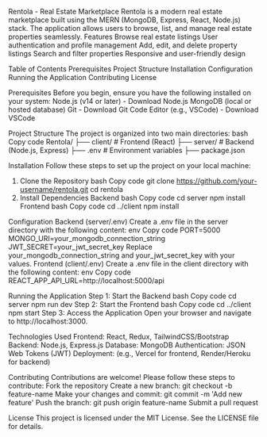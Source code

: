 Rentola - Real Estate Marketplace
Rentola is a modern real estate marketplace built using the MERN (MongoDB, Express, React, Node.js) stack. The application allows users to browse, list, and manage real estate properties seamlessly.
Features
Browse real estate listings
User authentication and profile management
Add, edit, and delete property listings
Search and filter properties
Responsive and user-friendly design

Table of Contents
Prerequisites
Project Structure
Installation
Configuration
Running the Application
Contributing
License

Prerequisites
Before you begin, ensure you have the following installed on your system:
Node.js (v14 or later) - Download Node.js
MongoDB (local or hosted database)
Git - Download Git
Code Editor (e.g., VSCode) - Download VSCode

Project Structure
The project is organized into two main directories:
bash
Copy code
Rentola/
├── client/   # Frontend (React)
├── server/   # Backend (Node.js, Express)
├── .env      # Environment variables
├── package.json

Installation
Follow these steps to set up the project on your local machine:
1. Clone the Repository
bash
Copy code
git clone https://github.com/your-username/rentola.git
cd rentola
2. Install Dependencies
Backend
bash
Copy code
cd server
npm install
Frontend
bash
Copy code
cd ../client
npm install

Configuration
Backend (server/.env)
Create a .env file in the server directory with the following content:
env
Copy code
PORT=5000
MONGO_URI=your_mongodb_connection_string
JWT_SECRET=your_jwt_secret_key
Replace your_mongodb_connection_string and your_jwt_secret_key with your values.
Frontend (client/.env)
Create a .env file in the client directory with the following content:
env
Copy code
REACT_APP_API_URL=http://localhost:5000/api

Running the Application
Step 1: Start the Backend
bash
Copy code
cd server
npm run dev
Step 2: Start the Frontend
bash
Copy code
cd ../client
npm start
Step 3: Access the Application
Open your browser and navigate to http://localhost:3000.

Technologies Used
Frontend: React, Redux, TailwindCSS/Bootstrap
Backend: Node.js, Express.js
Database: MongoDB
Authentication: JSON Web Tokens (JWT)
Deployment: (e.g., Vercel for frontend, Render/Heroku for backend)

Contributing
Contributions are welcome! Please follow these steps to contribute:
Fork the repository
Create a new branch: git checkout -b feature-name
Make your changes and commit: git commit -m 'Add new feature'
Push the branch: git push origin feature-name
Submit a pull request

License
This project is licensed under the MIT License. See the LICENSE file for details.
